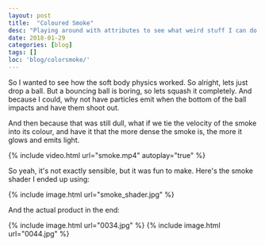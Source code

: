 ```yaml
---
layout: post
title:  "Coloured Smoke"
desc: "Playing around with attributes to see what weird stuff I can do!"
date: 2018-01-29
categories: [blog]
tags: []
loc: 'blog/colorsmoke/'
---
```


So I wanted to see how the soft body physics worked. So alright, lets just drop a ball. 
But a bouncing ball is boring, so lets squash it completely. And because I could, why not
have particles emit when the bottom of the ball impacts and have them shoot out.

And then because that was still dull, what if we tie the velocity of the smoke into its colour,
and have it that the more dense the smoke is, the more it glows and emits light.

{% include video.html url="smoke.mp4" autoplay="true" %}


So yeah, it's not exactly sensible, but it was fun to make. Here's the smoke shader I ended up using:

{% include image.html url="smoke_shader.jpg"  %}

And the actual product in the end:

{% include image.html url="0034.jpg"  %}
{% include image.html url="0044.jpg"  %}


